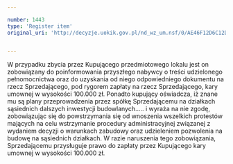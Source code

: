 ```yaml
---

number: 1443
type: 'Register item'
original_uri: 'http://decyzje.uokik.gov.pl/nd_wz_um.nsf/0/AE46F12D6C12D58AC125747800380277?OpenDocument'


---
```


W przypadku zbycia przez Kupującego przedmiotowego lokalu jest on zobowiązany do poinformowania przyszłego nabywcy o treści udzielonego pełnomocnictwa oraz do uzyskania od niego odpowiedniego dokumentu na rzecz Sprzedającego, pod rygorem zapłaty na rzecz Sprzedającego, kary umownej w wysokości 100.000 zł. Ponadto kupujący oświadcza, iż znane mu są plany przeprowadzenia przez spółkę Sprzedającemu na działkach sąsiednich dalszych inwestycji budowlanych..... i wyraża na nie zgodę, zobowiązując się do powstrzymania się od wnoszenia wszelkich protestów mających na celu wstrzymanie procedury administracyjnej związanej z wydaniem decyzji o warunkach zabudowy oraz udzieleniem pozwolenia na budowę na sąsiednich działkach. W razie naruszenia tego zobowiązania, Sprzedającemu przysługuje prawo do zapłaty przez Kupującego kary umownej w wysokości 100.000 zł. 

